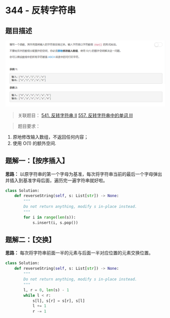 # 344 - 反转字符串

## 题目描述
![problem](images/344.png)

>关联题目： 
[541. 反转字符串 II](https://github.com/Rosevil1874/LeetCode/tree/master/Python-Solution/541_Reverse-String-II)
[557. 反转字符串中的单词 III](https://github.com/Rosevil1874/LeetCode/tree/master/Python-Solution/557_Reverse-Words-in-a-String-III)

>题目要求：
1. 原地修改输入数组，不返回任何内容；
2. 使用 O(1) 的额外空间.

## 题解一：【按序插入】
**思路：** 以原字符串的第一个字母为基准，每次将字符串当前的最后一个字母弹出并插入到基准字母后面，遍历完一遍字符串就好啦。

```python
class Solution:
    def reverseString(self, s: List[str]) -> None:
        """
        Do not return anything, modify s in-place instead.
        """
        for i in range(len(s)):
            s.insert(i, s.pop())
```


## 题解二：【交换】
**思路：** 每次将字符串前面一半的元素与后面一半对应位置的元素交换位置。

```python
class Solution:
    def reverseString(self, s: List[str]) -> None:
        """
        Do not return anything, modify s in-place instead.
        """
        l, r = 0, len(s) - 1
        while l < r:
            s[l], s[r] = s[r], s[l]
            l += 1
            r -= 1
```